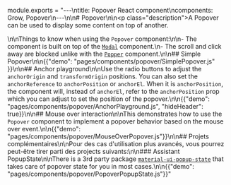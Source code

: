 module.exports = "---\ntitle: Popover React component\ncomponents: Grow, Popover\n---\n\n# Popover\n\n<p class=\"description\">A Popover can be used to display some content on top of another.</p>\n\nThings to know when using the `Popover` component:\n\n- The component is built on top of the [`Modal`](/components/modal/) component.\n- The scroll and click away are blocked unlike with the [`Popper`](/components/popper/) component.\n\n## Simple Popover\n\n{{\"demo\": \"pages/components/popover/SimplePopover.js\" }}\n\n## Anchor playground\n\nUse the radio buttons to adjust the `anchorOrigin` and `transformOrigin` positions. You can also set the `anchorReference` to `anchorPosition` or `anchorEl`. When it is `anchorPosition`, the component will, instead of `anchorEl`, refer to the `anchorPosition` prop which you can adjust to set the position of the popover.\n\n{{\"demo\": \"pages/components/popover/AnchorPlayground.js\", \"hideHeader\": true}}\n\n## Mouse over interaction\n\nThis demonstrates how to use the `Popover` component to implement a popover behavior based on the mouse over event.\n\n{{\"demo\": \"pages/components/popover/MouseOverPopover.js\"}}\n\n## Projets complémentaires\n\nPour des cas d'utilisation plus avancés, vous pourrez peut-être tirer parti des projects suivants:\n\n### Assistant PopupState\n\nThere is a 3rd party package [`material-ui-popup-state`](https://github.com/jcoreio/material-ui-popup-state) that takes care of popover state for you in most cases.\n\n{{\"demo\": \"pages/components/popover/PopoverPopupState.js\"}}"